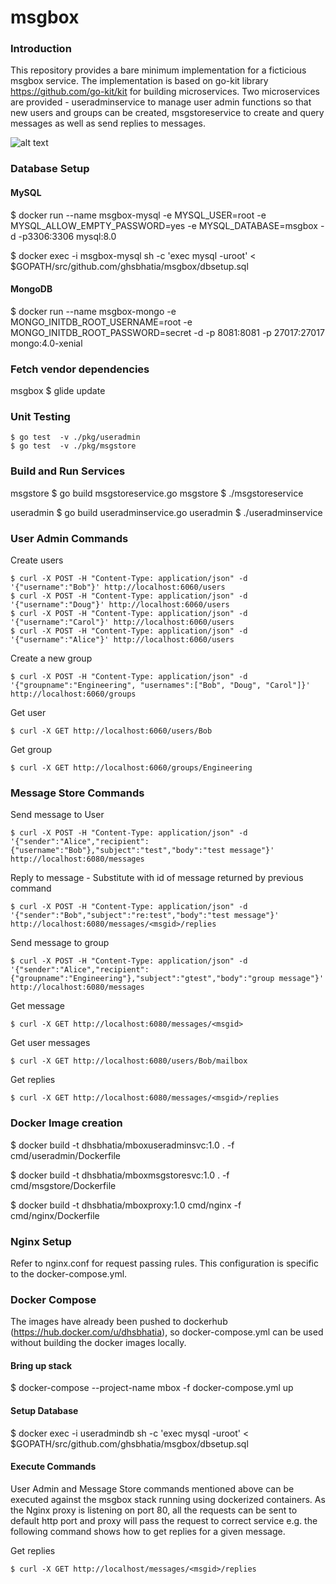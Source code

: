 # msgbox

### Introduction

This repository provides a bare minimum implementation for a ficticious msgbox service. 
The implementation is based on go-kit library https://github.com/go-kit/kit for building microservices. 
Two microservices are provided - useradminservice to manage user admin functions so that new users and groups can be created, 
msgstoreservice to create and query messages as well as send replies to messages.

![alt text](https://iotmechanic.s3.us-east-2.amazonaws.com/code-sample/img/msgbox.jpg)

### Database Setup

#### MySQL

$ docker run --name msgbox-mysql -e MYSQL_USER=root -e MYSQL_ALLOW_EMPTY_PASSWORD=yes -e MYSQL_DATABASE=msgbox -d -p3306:3306 mysql:8.0

$ docker exec -i msgbox-mysql sh -c 'exec mysql -uroot' < $GOPATH/src/github.com/ghsbhatia/msgbox/dbsetup.sql

#### MongoDB

$ docker run --name msgbox-mongo  -e MONGO_INITDB_ROOT_USERNAME=root -e MONGO_INITDB_ROOT_PASSWORD=secret -d -p 8081:8081 -p 27017:27017  mongo:4.0-xenial

### Fetch vendor dependencies

msgbox $ glide update

### Unit Testing

```
$ go test  -v ./pkg/useradmin
$ go test  -v ./pkg/msgstore
```

### Build and Run Services

msgstore $ go build msgstoreservice.go
msgstore $ ./msgstoreservice

useradmin $ go build useradminservice.go
useradmin $ ./useradminservice

### User Admin Commands

Create users
```
$ curl -X POST -H "Content-Type: application/json" -d '{"username":"Bob"}' http://localhost:6060/users
$ curl -X POST -H "Content-Type: application/json" -d '{"username":"Doug"}' http://localhost:6060/users
$ curl -X POST -H "Content-Type: application/json" -d '{"username":"Carol"}' http://localhost:6060/users
$ curl -X POST -H "Content-Type: application/json" -d '{"username":"Alice"}' http://localhost:6060/users
```
Create a new group
```
$ curl -X POST -H "Content-Type: application/json" -d 
'{"groupname":"Engineering", "usernames":["Bob", "Doug", "Carol"]}'  http://localhost:6060/groups
```
Get user
```
$ curl -X GET http://localhost:6060/users/Bob
```
Get group
```
$ curl -X GET http://localhost:6060/groups/Engineering
```
### Message Store Commands

Send message to User
```
$ curl -X POST -H "Content-Type: application/json" -d 
'{"sender":"Alice","recipient":{"username":"Bob"},"subject":"test","body":"test message"}'  
http://localhost:6080/messages
```
Reply to message - Substitute <msgid> with id of message returned by previous command
```
$ curl -X POST -H "Content-Type: application/json" -d 
'{"sender":"Bob","subject":"re:test","body":"test message"}'  
http://localhost:6080/messages/<msgid>/replies
```
Send message to group 
```
$ curl -X POST -H "Content-Type: application/json" -d 
'{"sender":"Alice","recipient":{"groupname":"Engineering"},"subject":"gtest","body":"group message"}'  
http://localhost:6080/messages
```
Get message
```
$ curl -X GET http://localhost:6080/messages/<msgid>
```
Get user messages
```
$ curl -X GET http://localhost:6080/users/Bob/mailbox
```
Get replies
```
$ curl -X GET http://localhost:6080/messages/<msgid>/replies
```  
### Docker Image creation

$ docker build -t dhsbhatia/mboxuseradminsvc:1.0 . -f cmd/useradmin/Dockerfile

$ docker build -t dhsbhatia/mboxmsgstoresvc:1.0 . -f cmd/msgstore/Dockerfile

$ docker build -t dhsbhatia/mboxproxy:1.0 cmd/nginx -f cmd/nginx/Dockerfile

### Nginx Setup

Refer to nginx.conf for request passing rules. This configuration is specific to the docker-compose.yml.

### Docker Compose 

The images have already been pushed to dockerhub (https://hub.docker.com/u/dhsbhatia), so docker-compose.yml can be used without building the docker images locally.

#### Bring up stack

$ docker-compose --project-name mbox -f docker-compose.yml up 

#### Setup Database

$ docker exec -i useradmindb sh -c 'exec mysql -uroot' < $GOPATH/src/github.com/ghsbhatia/msgbox/dbsetup.sql

#### Execute Commands

User Admin and Message Store commands mentioned above can be executed against the msgbox stack running using dockerized containers. As the Nginx proxy is listening on port 80, all the requests can be sent to default http port and proxy will pass the request to correct service e.g. the following command shows how to get replies for a given message.

Get replies
```
$ curl -X GET http://localhost/messages/<msgid>/replies
```


